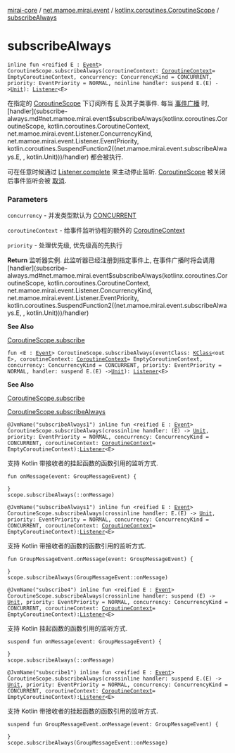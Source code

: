 [mirai-core](../../index.md) / [net.mamoe.mirai.event](../index.md) / [kotlinx.coroutines.CoroutineScope](index.md) / [subscribeAlways](./subscribe-always.md)

# subscribeAlways

`inline fun <reified E : `[`Event`](../-event/index.md)`> CoroutineScope.subscribeAlways(coroutineContext: `[`CoroutineContext`](https://kotlinlang.org/api/latest/jvm/stdlib/kotlin.coroutines/-coroutine-context/index.html)` = EmptyCoroutineContext, concurrency: ConcurrencyKind = CONCURRENT, priority: EventPriority = NORMAL, noinline handler: suspend E.(E) -> `[`Unit`](https://kotlinlang.org/api/latest/jvm/stdlib/kotlin/-unit/index.html)`): `[`Listener`](../-listener/index.md)`<E>`

在指定的 [CoroutineScope](#) 下订阅所有 [E](subscribe-always.md#E) 及其子类事件.
每当 [事件广播](../broadcast.md) 时, [handler](subscribe-always.md#net.mamoe.mirai.event$subscribeAlways(kotlinx.coroutines.CoroutineScope, kotlin.coroutines.CoroutineContext, net.mamoe.mirai.event.Listener.ConcurrencyKind, net.mamoe.mirai.event.Listener.EventPriority, kotlin.coroutines.SuspendFunction2((net.mamoe.mirai.event.subscribeAlways.E, , kotlin.Unit)))/handler) 都会被执行.

可在任意时候通过 [Listener.complete](#) 来主动停止监听.
[CoroutineScope](#) 被关闭后事件监听会被 [取消](#).

### Parameters

`concurrency` - 并发类型默认为 [CONCURRENT](../-listener/-concurrency-kind/-c-o-n-c-u-r-r-e-n-t.md)

`coroutineContext` - 给事件监听协程的额外的 [CoroutineContext](https://kotlinlang.org/api/latest/jvm/stdlib/kotlin.coroutines/-coroutine-context/index.html)

`priority` - 处理优先级, 优先级高的先执行

**Return**
监听器实例. 此监听器已经注册到指定事件上, 在事件广播时将会调用 [handler](subscribe-always.md#net.mamoe.mirai.event$subscribeAlways(kotlinx.coroutines.CoroutineScope, kotlin.coroutines.CoroutineContext, net.mamoe.mirai.event.Listener.ConcurrencyKind, net.mamoe.mirai.event.Listener.EventPriority, kotlin.coroutines.SuspendFunction2((net.mamoe.mirai.event.subscribeAlways.E, , kotlin.Unit)))/handler)

**See Also**

[CoroutineScope.subscribe](subscribe.md)

`fun <E : `[`Event`](../-event/index.md)`> CoroutineScope.subscribeAlways(eventClass: `[`KClass`](https://kotlinlang.org/api/latest/jvm/stdlib/kotlin.reflect/-k-class/index.html)`<out E>, coroutineContext: `[`CoroutineContext`](https://kotlinlang.org/api/latest/jvm/stdlib/kotlin.coroutines/-coroutine-context/index.html)` = EmptyCoroutineContext, concurrency: ConcurrencyKind = CONCURRENT, priority: EventPriority = NORMAL, handler: suspend E.(E) -> `[`Unit`](https://kotlinlang.org/api/latest/jvm/stdlib/kotlin/-unit/index.html)`): `[`Listener`](../-listener/index.md)`<E>`

**See Also**

[CoroutineScope.subscribe](subscribe.md)

[CoroutineScope.subscribeAlways](./subscribe-always.md)

`@JvmName("subscribeAlways1") inline fun <reified E : `[`Event`](../-event/index.md)`> CoroutineScope.subscribeAlways(crossinline handler: (E) -> `[`Unit`](https://kotlinlang.org/api/latest/jvm/stdlib/kotlin/-unit/index.html)`, priority: EventPriority = NORMAL, concurrency: ConcurrencyKind = CONCURRENT, coroutineContext: `[`CoroutineContext`](https://kotlinlang.org/api/latest/jvm/stdlib/kotlin.coroutines/-coroutine-context/index.html)` = EmptyCoroutineContext): `[`Listener`](../-listener/index.md)`<E>`

支持 Kotlin 带接收者的挂起函数的函数引用的监听方式.

```
fun onMessage(event: GroupMessageEvent) {

}
scope.subscribeAlways(::onMessage)
```

`@JvmName("subscribeAlways1") inline fun <reified E : `[`Event`](../-event/index.md)`> CoroutineScope.subscribeAlways(crossinline handler: E.(E) -> `[`Unit`](https://kotlinlang.org/api/latest/jvm/stdlib/kotlin/-unit/index.html)`, priority: EventPriority = NORMAL, concurrency: ConcurrencyKind = CONCURRENT, coroutineContext: `[`CoroutineContext`](https://kotlinlang.org/api/latest/jvm/stdlib/kotlin.coroutines/-coroutine-context/index.html)` = EmptyCoroutineContext): `[`Listener`](../-listener/index.md)`<E>`

支持 Kotlin 带接收者的函数的函数引用的监听方式.

```
fun GroupMessageEvent.onMessage(event: GroupMessageEvent) {

}
scope.subscribeAlways(GroupMessageEvent::onMessage)
```

`@JvmName("subscribe4") inline fun <reified E : `[`Event`](../-event/index.md)`> CoroutineScope.subscribeAlways(crossinline handler: suspend (E) -> `[`Unit`](https://kotlinlang.org/api/latest/jvm/stdlib/kotlin/-unit/index.html)`, priority: EventPriority = NORMAL, concurrency: ConcurrencyKind = CONCURRENT, coroutineContext: `[`CoroutineContext`](https://kotlinlang.org/api/latest/jvm/stdlib/kotlin.coroutines/-coroutine-context/index.html)` = EmptyCoroutineContext): `[`Listener`](../-listener/index.md)`<E>`

支持 Kotlin 挂起函数的函数引用的监听方式.

```
suspend fun onMessage(event: GroupMessageEvent) {

}
scope.subscribeAlways(::onMessage)
```

`@JvmName("subscribe1") inline fun <reified E : `[`Event`](../-event/index.md)`> CoroutineScope.subscribeAlways(crossinline handler: suspend E.(E) -> `[`Unit`](https://kotlinlang.org/api/latest/jvm/stdlib/kotlin/-unit/index.html)`, priority: EventPriority = NORMAL, concurrency: ConcurrencyKind = CONCURRENT, coroutineContext: `[`CoroutineContext`](https://kotlinlang.org/api/latest/jvm/stdlib/kotlin.coroutines/-coroutine-context/index.html)` = EmptyCoroutineContext): `[`Listener`](../-listener/index.md)`<E>`

支持 Kotlin 带接收者的挂起函数的函数引用的监听方式.

```
suspend fun GroupMessageEvent.onMessage(event: GroupMessageEvent) {

}
scope.subscribeAlways(GroupMessageEvent::onMessage)
```

